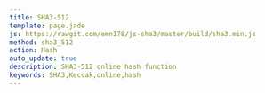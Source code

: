 ```yaml
---
title: SHA3-512
template: page.jade
js: https://rawgit.com/emn178/js-sha3/master/build/sha3.min.js
method: sha3_512
action: Hash
auto_update: true
description: SHA3-512 online hash function
keywords: SHA3,Keccak,online,hash
---
```

